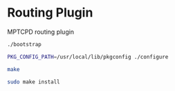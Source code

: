 # Routing Plugin

MPTCPD routing plugin

```sh
./bootstrap

PKG_CONFIG_PATH=/usr/local/lib/pkgconfig ./configure

make 

sudo make install
```
